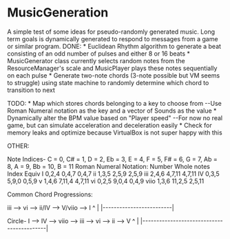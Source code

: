 # MusicGeneration

A simple test of some ideas for pseudo-randomly generated music.
Long term goals is dynamically generated to respond to messages
from a game or similar program.
DONE:
    * Euclidean Rhythm algorithm to generate a beat consisting of an odd
       number of pulses and either 8 or 16 beats
    * MusicGenerator class currently selects random notes from the ResourceManager's
       scale and MusicPlayer plays these notes sequentially on each pulse
    * Generate two-note chords (3-note possible but VM seems to struggle) using state machine
        to randomly determine which chord to transition to next

TODO:
    * Map which stores chords belonging to a key to choose from
        --Use Roman Numeral notation as the key and a vector of Sounds as the value
    * Dynamically alter the BPM value based on "Player speed"
        --For now no real game, but can simulate acceleration and deceleration easily
    * Check for memory leaks and optimize because VirtualBox is not super happy with this

OTHER:

Note Indices- C = 0, C# = 1, D = 2, Eb = 3, E = 4, F = 5, F# = 6, G = 7, Ab = 8, A = 9, Bb = 10, B = 11
Roman Numeral Notation:
Number      Whole notes     Index Equiv
    I       0,2,4           0,4,7       0,4,7
    ii      1,3,5           2,5,9       2,5,9
    iii     2,4,6           4,7,11      4,7,11
    IV      0,3,5           5,9,0       0,5,9
    v       1,4,6           7,11,4      4,7,11
    vi      0,2,5           9,0,4       0,4,9
    viio    1,3,6           11,2,5      2,5,11

Common Chord Progressions:

iii --> vi --> ii/IV --> V/viio --> I
^                         |
|-------------------------|

Circle-
I --> IV --> viio --> iii --> vi --> ii --> V
^                                           |
|-------------------------------------------|

